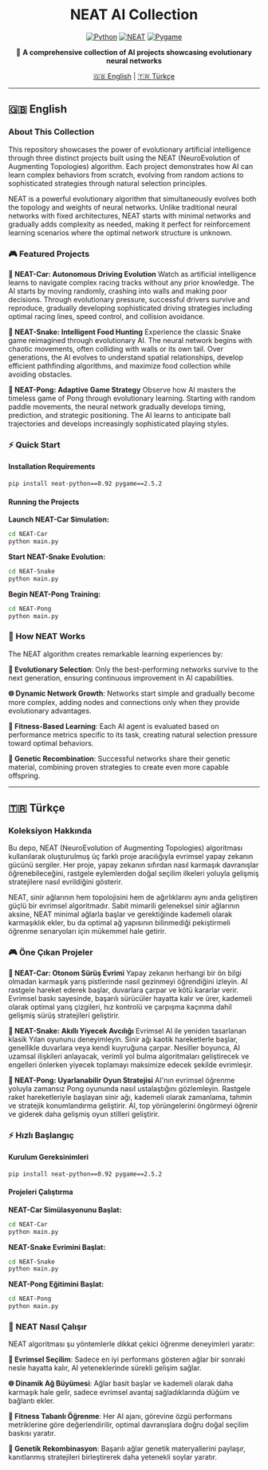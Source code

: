 <div align="center">

# NEAT AI Collection

[![Python](https://img.shields.io/badge/Python-3.8+-blue.svg)](https://python.org)
[![NEAT](https://img.shields.io/badge/NEAT-0.92-green.svg)](https://neat-python.readthedocs.io/)
[![Pygame](https://img.shields.io/badge/Pygame-2.5.2-red.svg)](https://pygame.org)

🧠 **A comprehensive collection of AI projects showcasing evolutionary neural networks**

[🇬🇧 English](#english) | [🇹🇷 Türkçe](#türkçe)

</div>

---

## 🇬🇧 English

### About This Collection

This repository showcases the power of evolutionary artificial intelligence through three distinct projects built using the NEAT (NeuroEvolution of Augmenting Topologies) algorithm. Each project demonstrates how AI can learn complex behaviors from scratch, evolving from random actions to sophisticated strategies through natural selection principles.

NEAT is a powerful evolutionary algorithm that simultaneously evolves both the topology and weights of neural networks. Unlike traditional neural networks with fixed architectures, NEAT starts with minimal networks and gradually adds complexity as needed, making it perfect for reinforcement learning scenarios where the optimal network structure is unknown.

### 🎮 Featured Projects

**🚗 NEAT-Car: Autonomous Driving Evolution**
Watch as artificial intelligence learns to navigate complex racing tracks without any prior knowledge. The AI starts by moving randomly, crashing into walls and making poor decisions. Through evolutionary pressure, successful drivers survive and reproduce, gradually developing sophisticated driving strategies including optimal racing lines, speed control, and collision avoidance.

**🐍 NEAT-Snake: Intelligent Food Hunting**
Experience the classic Snake game reimagined through evolutionary AI. The neural network begins with chaotic movements, often colliding with walls or its own tail. Over generations, the AI evolves to understand spatial relationships, develop efficient pathfinding algorithms, and maximize food collection while avoiding obstacles.

**🏓 NEAT-Pong: Adaptive Game Strategy**
Observe how AI masters the timeless game of Pong through evolutionary learning. Starting with random paddle movements, the neural network gradually develops timing, prediction, and strategic positioning. The AI learns to anticipate ball trajectories and develops increasingly sophisticated playing styles.

### ⚡ Quick Start

#### Installation Requirements
```bash
pip install neat-python==0.92 pygame==2.5.2
```

#### Running the Projects

**Launch NEAT-Car Simulation:**
```bash
cd NEAT-Car
python main.py
```

**Start NEAT-Snake Evolution:**
```bash
cd NEAT-Snake
python main.py
```

**Begin NEAT-Pong Training:**
```bash
cd NEAT-Pong
python main.py
```

### 🔬 How NEAT Works

The NEAT algorithm creates remarkable learning experiences by:

**🧬 Evolutionary Selection**: Only the best-performing networks survive to the next generation, ensuring continuous improvement in AI capabilities.

**🌐 Dynamic Network Growth**: Networks start simple and gradually become more complex, adding nodes and connections only when they provide evolutionary advantages.

**🎯 Fitness-Based Learning**: Each AI agent is evaluated based on performance metrics specific to its task, creating natural selection pressure toward optimal behaviors.

**🔄 Genetic Recombination**: Successful networks share their genetic material, combining proven strategies to create even more capable offspring.

---

## 🇹🇷 Türkçe

### Koleksiyon Hakkında

Bu depo, NEAT (NeuroEvolution of Augmenting Topologies) algoritması kullanılarak oluşturulmuş üç farklı proje aracılığıyla evrimsel yapay zekanın gücünü sergiler. Her proje, yapay zekanın sıfırdan nasıl karmaşık davranışlar öğrenebileceğini, rastgele eylemlerden doğal seçilim ilkeleri yoluyla gelişmiş stratejilere nasıl evrildiğini gösterir.

NEAT, sinir ağlarının hem topolojisini hem de ağırlıklarını aynı anda geliştiren güçlü bir evrimsel algoritmadır. Sabit mimarili geleneksel sinir ağlarının aksine, NEAT minimal ağlarla başlar ve gerektiğinde kademeli olarak karmaşıklık ekler, bu da optimal ağ yapısının bilinmediği pekiştirmeli öğrenme senaryoları için mükemmel hale getirir.

### 🎮 Öne Çıkan Projeler

**🚗 NEAT-Car: Otonom Sürüş Evrimi**
Yapay zekanın herhangi bir ön bilgi olmadan karmaşık yarış pistlerinde nasıl gezinmeyi öğrendiğini izleyin. AI rastgele hareket ederek başlar, duvarlara çarpar ve kötü kararlar verir. Evrimsel baskı sayesinde, başarılı sürücüler hayatta kalır ve ürer, kademeli olarak optimal yarış çizgileri, hız kontrolü ve çarpışma kaçınma dahil gelişmiş sürüş stratejileri geliştirir.

**🐍 NEAT-Snake: Akıllı Yiyecek Avcılığı**
Evrimsel AI ile yeniden tasarlanan klasik Yılan oyununu deneyimleyin. Sinir ağı kaotik hareketlerle başlar, genellikle duvarlara veya kendi kuyruğuna çarpar. Nesiller boyunca, AI uzamsal ilişkileri anlayacak, verimli yol bulma algoritmaları geliştirecek ve engelleri önlerken yiyecek toplamayı maksimize edecek şekilde evrimleşir.

**🏓 NEAT-Pong: Uyarlanabilir Oyun Stratejisi**
AI'nın evrimsel öğrenme yoluyla zamansız Pong oyununda nasıl ustalaştığını gözlemleyin. Rastgele raket hareketleriyle başlayan sinir ağı, kademeli olarak zamanlama, tahmin ve stratejik konumlandırma geliştirir. AI, top yörüngelerini öngörmeyi öğrenir ve giderek daha gelişmiş oyun stilleri geliştirir.

### ⚡ Hızlı Başlangıç

#### Kurulum Gereksinimleri
```bash
pip install neat-python==0.92 pygame==2.5.2
```

#### Projeleri Çalıştırma

**NEAT-Car Simülasyonunu Başlat:**
```bash
cd NEAT-Car
python main.py
```

**NEAT-Snake Evrimini Başlat:**
```bash
cd NEAT-Snake
python main.py
```

**NEAT-Pong Eğitimini Başlat:**
```bash
cd NEAT-Pong
python main.py
```

### 🔬 NEAT Nasıl Çalışır

NEAT algoritması şu yöntemlerle dikkat çekici öğrenme deneyimleri yaratır:

**🧬 Evrimsel Seçilim**: Sadece en iyi performans gösteren ağlar bir sonraki nesle hayatta kalır, AI yeteneklerinde sürekli gelişim sağlar.

**🌐 Dinamik Ağ Büyümesi**: Ağlar basit başlar ve kademeli olarak daha karmaşık hale gelir, sadece evrimsel avantaj sağladıklarında düğüm ve bağlantı ekler.

**🎯 Fitness Tabanlı Öğrenme**: Her AI ajanı, görevine özgü performans metriklerine göre değerlendirilir, optimal davranışlara doğru doğal seçilim baskısı yaratır.

**🔄 Genetik Rekombinasyon**: Başarılı ağlar genetik materyallerini paylaşır, kanıtlanmış stratejileri birleştirerek daha yetenekli soylar yaratır.

